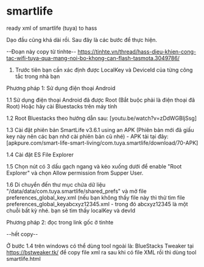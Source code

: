 # smartlife
ready xml of smartlife (tuya) to hass

Dạo đầu cũng khá dài rồi. Sau đây là các bước để thực hiện.

--Đoạn này copy từ tinhte--
https://tinhte.vn/thread/hass-dieu-khien-cong-tac-wifi-tuya-qua-mang-noi-bo-khong-can-flash-tasmota.3049786/

1. Trước tiên bạn cần xác định được LocalKey và DeviceId của từng công tắc trong nhà bạn

Phương pháp 1: Sử dụng điện thoại Android

1.1 Sử dụng điện thoại Android đã được Root (Bắt buộc phải là điện thoại đã Root) Hoặc hãy cài Bluestacks trên máy tính

1.2 Root Bluestacks theo hướng dẫn sau: [youtu.be/watch?v=zDdWGBljSsg]

1.3 Cài đặt phiên bản SmartLife v3.6.1 using an APK (Phiên bản mới đã giấu key này nên các bạn nhớ cài phiên bản cũ nhé) - APK tải tại đây: [apkpure.com/smart-life-smart-living/com.tuya.smartlife/download/70-APK]

1.4 Cài đặt ES File Explorer

1.5 Chọn nút có 3 dấu gạch ngang và kéo xuống dưới để enable "Root Explorer" và chọn Allow permission from Supper User.

1.6 Di chuyển đến thư mục chứa dữ liệu "/data/data/com.tuya.smartlife/shared_prefs" và mở file preferences_global_key.xml (nếu bạn không thấy file này thì thử tìm file preferences_global_keyabcxyz12345.xml - trong đó abcxyz12345 là một chuỗi bất kỳ nhé.
bạn sẽ tìm thấy localKey và devId

Phương pháp 2: đọc trong link gốc ở tinhte

--hết copy--

Ở bước 1.4 trên windows có thể dùng tool ngoài là: BlueStacks Tweaker tại https://bstweaker.tk/ để copy file xml ra
sau khi có file XML rồi thì dùng tool smartlife.html
